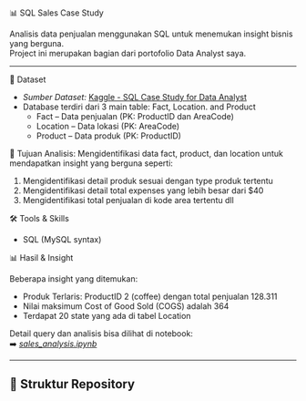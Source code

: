 📊 SQL Sales Case Study

Analisis data penjualan menggunakan SQL untuk menemukan insight bisnis yang berguna.  
Project ini merupakan bagian dari portofolio Data Analyst saya.

---

📂 Dataset

- *Sumber Dataset:* [Kaggle - SQL Case Study for Data Analyst](https://www.kaggle.com/datasets/shravyashetty1/sql-basic-case-study)
- Database terdiri dari 3 main table: Fact, Location. and Product
  - Fact – Data penjualan (PK: ProductID dan AreaCode)
  - Location – Data lokasi (PK: AreaCode)
  - Product – Data produk (PK: ProductID)


🎯 Tujuan Analisis: Mengidentifikasi data fact, product, dan location untuk mendapatkan insight yang berguna seperti:
1. Mengidentifikasi detail produk sesuai dengan type produk tertentu
2. Mengidentifikasi detail total expenses yang lebih besar dari $40
3. Mengidentifikasi total penjualan di kode area tertentu
dll

🛠️ Tools & Skills

- SQL (MySQL syntax)
  

📊 Hasil & Insight

Beberapa insight yang ditemukan:

- Produk Terlaris: ProductID 2 (coffee) dengan total penjualan 128.311
- Nilai maksimum Cost of Good Sold (COGS) adalah 364
- Terdapat 20 state yang ada di tabel Location

Detail query dan analisis bisa dilihat di notebook:  
➡️ [*sales_analysis.ipynb*](sales_analysis.ipynb)



---

## 📁 Struktur Repository
